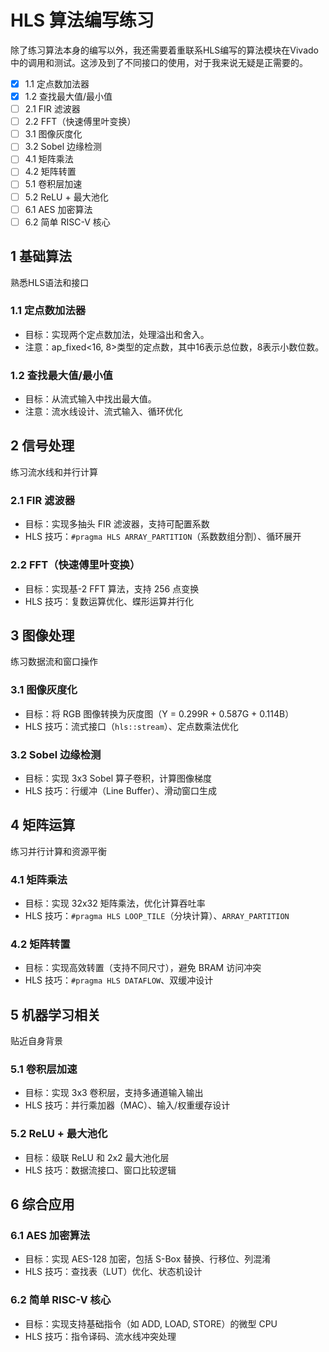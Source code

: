 # HLS 算法编写练习

除了练习算法本身的编写以外，我还需要着重联系HLS编写的算法模块在Vivado中的调用和测试。这涉及到了不同接口的使用，对于我来说无疑是正需要的。

- [x] 1.1 定点数加法器
- [x] 1.2 查找最大值/最小值
- [ ] 2.1 FIR 滤波器
- [ ] 2.2 FFT（快速傅里叶变换）
- [ ] 3.1 图像灰度化
- [ ] 3.2 Sobel 边缘检测
- [ ] 4.1 矩阵乘法
- [ ] 4.2 矩阵转置
- [ ] 5.1 卷积层加速
- [ ] 5.2 ReLU + 最大池化
- [ ] 6.1 AES 加密算法
- [ ] 6.2 简单 RISC-V 核心

## 1 基础算法

熟悉HLS语法和接口

### 1.1 定点数加法器

- 目标：实现两个定点数加法，处理溢出和舍入。
- 注意：ap_fixed<16, 8>类型的定点数，其中16表示总位数，8表示小数位数。

### 1.2 查找最大值/最小值

- 目标：从流式输入中找出最大值。
- 注意：流水线设计、流式输入、循环优化

## 2 信号处理

练习流水线和并行计算

### 2.1 FIR 滤波器
- 目标：实现多抽头 FIR 滤波器，支持可配置系数
- HLS 技巧：`#pragma HLS ARRAY_PARTITION`（系数数组分割）、循环展开

### 2.2 FFT（快速傅里叶变换）
- 目标：实现基-2 FFT 算法，支持 256 点变换
- HLS 技巧：复数运算优化、蝶形运算并行化

## 3 图像处理

练习数据流和窗口操作

### 3.1 图像灰度化
- 目标：将 RGB 图像转换为灰度图（Y = 0.299R + 0.587G + 0.114B）
- HLS 技巧：流式接口（`hls::stream`）、定点数乘法优化

### 3.2 Sobel 边缘检测
- 目标：实现 3x3 Sobel 算子卷积，计算图像梯度
- HLS 技巧：行缓冲（Line Buffer）、滑动窗口生成

## 4 矩阵运算

练习并行计算和资源平衡

### 4.1 矩阵乘法
- 目标：实现 32x32 矩阵乘法，优化计算吞吐率
- HLS 技巧：`#pragma HLS LOOP_TILE`（分块计算）、`ARRAY_PARTITION`

### 4.2 矩阵转置
- 目标：实现高效转置（支持不同尺寸），避免 BRAM 访问冲突
- HLS 技巧：`#pragma HLS DATAFLOW`、双缓冲设计

## 5 机器学习相关

贴近自身背景

### 5.1 卷积层加速
- 目标：实现 3x3 卷积层，支持多通道输入输出
- HLS 技巧：并行乘加器（MAC）、输入/权重缓存设计

### 5.2 ReLU + 最大池化
- 目标：级联 ReLU 和 2x2 最大池化层
- HLS 技巧：数据流接口、窗口比较逻辑

## 6 综合应用

### 6.1 AES 加密算法
- 目标：实现 AES-128 加密，包括 S-Box 替换、行移位、列混淆
- HLS 技巧：查找表（LUT）优化、状态机设计

### 6.2 简单 RISC-V 核心
- 目标：实现支持基础指令（如 ADD, LOAD, STORE）的微型 CPU
- HLS 技巧：指令译码、流水线冲突处理
